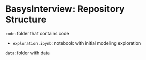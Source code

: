 # BasysInterview: Repository Structure
```code```: folder that contains code
- ```exploration.ipynb```: notebook with initial modeling exploration

```data```: folder with data
 
